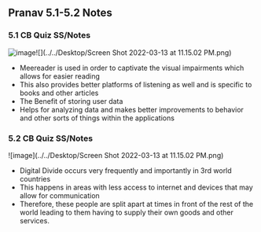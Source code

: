 

## Pranav 5.1-5.2 Notes

### 5.1 CB Quiz SS/Notes

![image]()![](../../Desktop/Screen Shot 2022-03-13 at 11.15.02 PM.png)

- Meereader is used in order to captivate the visual impairments which allows for easier reading
- This also provides better platforms of listening as well and is specific to books and other articles
- The Benefit of storing user data
- Helps for analyzing data and makes better improvements to behavior and other sorts of things within the applications


### 5.2 CB Quiz SS/Notes

![image](../../Desktop/Screen Shot 2022-03-13 at 11.15.02 PM.png)

- Digital Divide occurs very frequently and importantly in 3rd world countries
- This happens in areas with less access to internet and devices that may allow for communication
- Therefore, these people are split apart at times in front of the rest of the world leading to them having to supply their own goods and other services.
